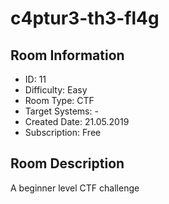 ﻿# c4ptur3-th3-fl4g

## Room Information
- ID: 11
- Difficulty: Easy
- Room Type: CTF
- Target Systems: -
- Created Date: 21.05.2019
- Subscription: Free

## Room Description
A beginner level CTF challenge
